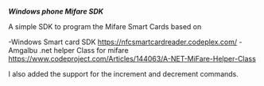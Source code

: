 ***Windows phone Mifare SDK***

A simple SDK to program the Mifare Smart Cards based on

-Windows Smart card SDK https://nfcsmartcardreader.codeplex.com/
-Amgalbu .net helper Class for mifare https://www.codeproject.com/Articles/144063/A-NET-MiFare-Helper-Class

I also added the support for the increment and decrement commands.



